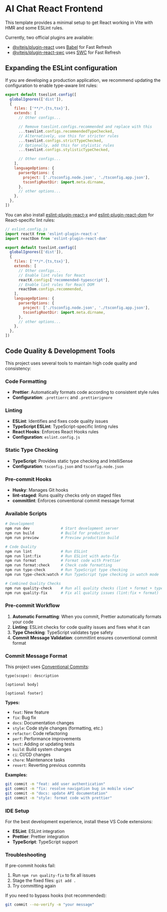 # AI Chat React Frontend

This template provides a minimal setup to get React working in Vite with HMR and some ESLint rules.

Currently, two official plugins are available:

- [@vitejs/plugin-react](https://github.com/vitejs/vite-plugin-react/blob/main/packages/plugin-react) uses [Babel](https://babeljs.io/) for Fast Refresh
- [@vitejs/plugin-react-swc](https://github.com/vitejs/vite-plugin-react/blob/main/packages/plugin-react-swc) uses [SWC](https://swc.rs/) for Fast Refresh

## Expanding the ESLint configuration

If you are developing a production application, we recommend updating the configuration to enable type-aware lint rules:

```js
export default tseslint.config([
  globalIgnores(['dist']),
  {
    files: ['**/*.{ts,tsx}'],
    extends: [
      // Other configs...

      // Remove tseslint.configs.recommended and replace with this
      ...tseslint.configs.recommendedTypeChecked,
      // Alternatively, use this for stricter rules
      ...tseslint.configs.strictTypeChecked,
      // Optionally, add this for stylistic rules
      ...tseslint.configs.stylisticTypeChecked,

      // Other configs...
    ],
    languageOptions: {
      parserOptions: {
        project: ['./tsconfig.node.json', './tsconfig.app.json'],
        tsconfigRootDir: import.meta.dirname,
      },
      // other options...
    },
  },
])
```

You can also install [eslint-plugin-react-x](https://github.com/Rel1cx/eslint-react/tree/main/packages/plugins/eslint-plugin-react-x) and [eslint-plugin-react-dom](https://github.com/Rel1cx/eslint-react/tree/main/packages/plugins/eslint-plugin-react-dom) for React-specific lint rules:

```js
// eslint.config.js
import reactX from 'eslint-plugin-react-x'
import reactDom from 'eslint-plugin-react-dom'

export default tseslint.config([
  globalIgnores(['dist']),
  {
    files: ['**/*.{ts,tsx}'],
    extends: [
      // Other configs...
      // Enable lint rules for React
      reactX.configs['recommended-typescript'],
      // Enable lint rules for React DOM
      reactDom.configs.recommended,
    ],
    languageOptions: {
      parserOptions: {
        project: ['./tsconfig.node.json', './tsconfig.app.json'],
        tsconfigRootDir: import.meta.dirname,
      },
      // other options...
    },
  },
])
```

## Code Quality & Development Tools

This project uses several tools to maintain high code quality and consistency:

### Code Formatting
- **Prettier**: Automatically formats code according to consistent style rules
- **Configuration**: `.prettierrc` and `.prettierignore`

### Linting
- **ESLint**: Identifies and fixes code quality issues
- **TypeScript ESLint**: TypeScript-specific linting rules
- **React Hooks**: Enforces React Hooks rules
- **Configuration**: `eslint.config.js`

### Static Type Checking
- **TypeScript**: Provides static type checking and IntelliSense
- **Configuration**: `tsconfig.json` and `tsconfig.node.json`

### Pre-commit Hooks
- **Husky**: Manages Git hooks
- **lint-staged**: Runs quality checks only on staged files
- **commitlint**: Enforces conventional commit message format

### Available Scripts

```bash
# Development
npm run dev              # Start development server
npm run build            # Build for production
npm run preview          # Preview production build

# Code Quality
npm run lint             # Run ESLint
npm run lint:fix         # Run ESLint with auto-fix
npm run format           # Format code with Prettier
npm run format:check     # Check code formatting
npm run type-check       # Run TypeScript type checking
npm run type-check:watch # Run TypeScript type checking in watch mode

# Combined Quality Checks
npm run quality-check    # Run all quality checks (lint + format + type-check)
npm run quality-fix      # Fix all quality issues (lint:fix + format)
```

### Pre-commit Workflow

1. **Automatic Formatting**: When you commit, Prettier automatically formats your code
2. **Linting**: ESLint checks for code quality issues and fixes what it can
3. **Type Checking**: TypeScript validates type safety
4. **Commit Message Validation**: commitlint ensures conventional commit format

### Commit Message Format

This project uses [Conventional Commits](https://www.conventionalcommits.org/):

```
type(scope): description

[optional body]

[optional footer]
```

**Types:**
- `feat`: New feature
- `fix`: Bug fix
- `docs`: Documentation changes
- `style`: Code style changes (formatting, etc.)
- `refactor`: Code refactoring
- `perf`: Performance improvements
- `test`: Adding or updating tests
- `build`: Build system changes
- `ci`: CI/CD changes
- `chore`: Maintenance tasks
- `revert`: Reverting previous commits

**Examples:**
```bash
git commit -m "feat: add user authentication"
git commit -m "fix: resolve navigation bug in mobile view"
git commit -m "docs: update API documentation"
git commit -m "style: format code with prettier"
```

### IDE Setup

For the best development experience, install these VS Code extensions:
- **ESLint**: ESLint integration
- **Prettier**: Prettier integration
- **TypeScript**: TypeScript support

### Troubleshooting

If pre-commit hooks fail:
1. Run `npm run quality-fix` to fix all issues
2. Stage the fixed files: `git add .`
3. Try committing again

If you need to bypass hooks (not recommended):
```bash
git commit --no-verify -m "your message"
```
